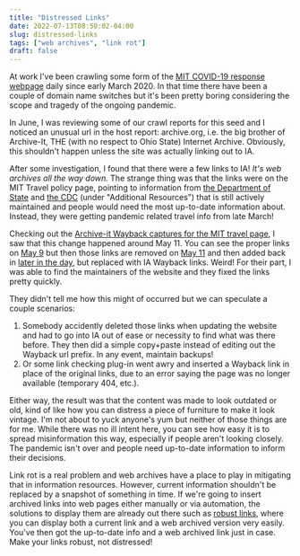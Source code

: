```yaml
---
title: "Distressed Links"
date: 2022-07-13T08:50:02-04:00
slug: distressed-links
tags: ["web archives", "link rot"]
draft: false
---
```


At work I've been crawling some form of the [MIT COVID-19 response webpage](https://now.mit.edu/) daily since early March 2020. In that time there have been a couple of domain name switches but it's been pretty boring considering the scope and tragedy of the ongoing pandemic.

In June, I was reviewing some of our crawl reports for this seed and I noticed an unusual url in the host report: archive.org, i.e. the big brother of Archive-It, THE (with no respect to Ohio State) Internet Archive. Obviously, this shouldn't happen unless the site was actually linking out to IA.

After some investigation, I found that there were a few links to IA! *It's web archives all the way down.* The strange thing was that the links were on the MIT Travel policy page, pointing to information from [the Department of State](https://travel.state.gov/content/travel/en/traveladvisories/traveladvisories.html/) and [the CDC](https://www.cdc.gov/coronavirus/2019-ncov/travelers/map-and-travel-notices.html) (under "Additional Resources") that is still actively maintained and people would need the most up-to-date information about. Instead, they were getting pandemic related travel info from late March!

Checking out the [Archive-it Wayback captures for the MIT travel page](https://wayback.archive-it.org/7963/*/https://now.mit.edu/policies/mit-travel-policy/), I saw that this change happened around May 11. You can see the proper links on [May 9](https://wayback.archive-it.org/7963/20220509093052/https://now.mit.edu/policies/mit-travel-policy/) but then those links are removed on [May 11](https://wayback.archive-it.org/7963/20220511014346/https://now.mit.edu/policies/mit-travel-policy/) and then added back in [later in the day](https://wayback.archive-it.org/7963/20220511205440/https://now.mit.edu/policies/mit-travel-policy/), but replaced with IA Wayback links. Weird! For their part, I was able to find the maintainers of the website and they fixed the links pretty quickly.

They didn't tell me how this might of occurred but we can speculate a couple scenarios:

1. Somebody accidently deleted those links when updating the website and had to go into IA out of ease or necessity to find what was there before. They then did a simple copy+paste instead of editing out the Wayback url prefix. In any event, maintain backups!
2. Or some link checking plug-in went awry and inserted a Wayback link in place of the original links, due to an error saying the page was no longer available (temporary 404, etc.).

Either way, the result was that the content was made to look outdated or old, kind of like how you can distress a piece of furniture to make it look vintage. I'm not about to yuck anyone's yum but neither of those things are for me. While there was no ill intent here, you can see how easy it is to spread misinformation this way, especially if people aren't looking closely. The pandemic isn't over and people need up-to-date information to inform their decisions. 

Link rot is a real problem and web archives have a place to play in mitigating that in information resources. However, current information shouldn't be replaced by a snapshot of something in time.  If we're going to insert archived links into web pages either manually or via automation, the solutions to display them are already out there such as [robust links](https://robustlinks.mementoweb.org/), where you can display both a current link and a web archived version very easily. You've then got the up-to-date info and a web archived link just in case.  Make your links robust, not distressed!
